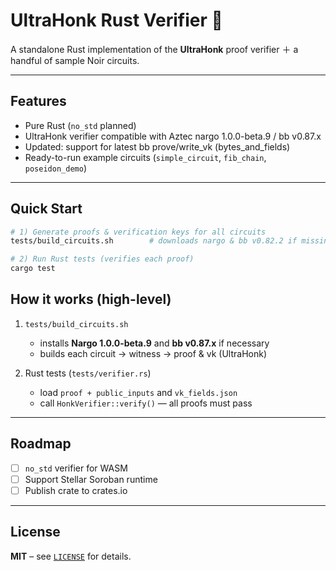 # UltraHonk Rust Verifier 🦀
A standalone Rust implementation of the **UltraHonk** proof verifier ＋ a handful of sample Noir circuits.

---

## Features
- Pure Rust (`no_std` planned)  
- UltraHonk verifier compatible with Aztec nargo 1.0.0-beta.9 / bb v0.87.x  
- Updated: support for latest bb prove/write_vk (bytes_and_fields)
- Ready-to-run example circuits (`simple_circuit`, `fib_chain`, `poseidon_demo`)

---

## Quick Start
```bash
# 1) Generate proofs & verification keys for all circuits
tests/build_circuits.sh        # downloads nargo & bb v0.82.2 if missing

# 2) Run Rust tests (verifies each proof)
cargo test
````

## How it works (high-level)

1. `tests/build_circuits.sh`

   * installs **Nargo 1.0.0-beta.9** and **bb v0.87.x** if necessary
   * builds each circuit → witness → proof & vk (UltraHonk)
2. Rust tests (`tests/verifier.rs`)

   * load `proof + public_inputs` and `vk_fields.json`
   * call `HonkVerifier::verify()` — all proofs must pass

---

## Roadmap

* [ ] `no_std` verifier for WASM
* [ ] Support Stellar Soroban runtime
* [ ] Publish crate to crates.io

---

## License
**MIT** – see [`LICENSE`](LICENSE) for details.
